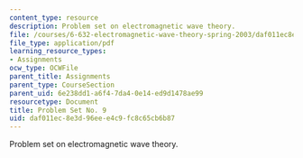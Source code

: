 ```yaml
---
content_type: resource
description: Problem set on electromagnetic wave theory.
file: /courses/6-632-electromagnetic-wave-theory-spring-2003/daf011ec8e3d96eee4c9fc8c65cb6b87_ps9.pdf
file_type: application/pdf
learning_resource_types:
- Assignments
ocw_type: OCWFile
parent_title: Assignments
parent_type: CourseSection
parent_uid: 6e238dd1-a6f4-7da4-0e14-ed9d1478ae99
resourcetype: Document
title: Problem Set No. 9
uid: daf011ec-8e3d-96ee-e4c9-fc8c65cb6b87
---
```

Problem set on electromagnetic wave theory.

